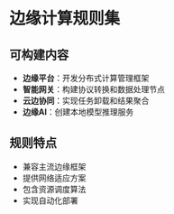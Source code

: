 # 边缘计算规则集

## 可构建内容

* **边缘平台**：开发分布式计算管理框架
* **智能网关**：构建协议转换和数据处理节点
* **云边协同**：实现任务卸载和结果聚合
* **边缘AI**：创建本地模型推理服务

## 规则特点

- 兼容主流边缘框架
- 提供网络适应方案
- 包含资源调度算法
- 实现自动化部署
